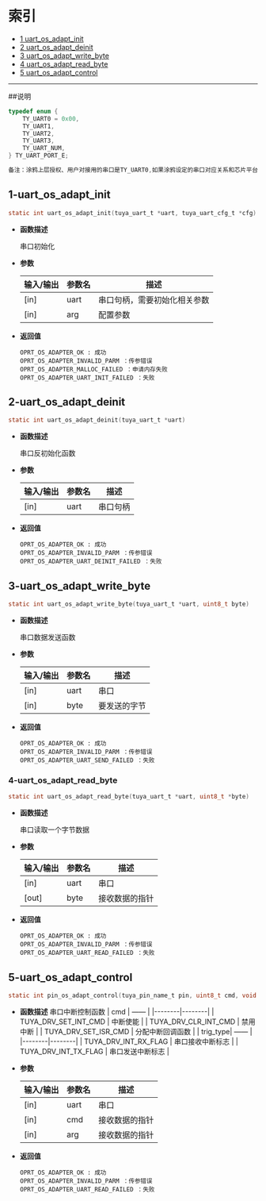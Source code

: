 # 索引

  * [1 uart_os_adapt_init](#1-uart_os_adaptdev_init)
  * [2 uart_os_adapt_deinit](#2-uart_os_adapt_deinit) 
  * [3 uart_os_adapt_write_byte](#3-uart_os_adapt_write_byte)
  * [4 uart_os_adapt_read_byte](#4-uart_os_adapt_read_byte)
  * [5 uart_os_adapt_control](#5-uart_os_adapt_control)

------

##说明
```c
typedef enum {
    TY_UART0 = 0x00,
    TY_UART1,
    TY_UART2,
    TY_UART3,
    TY_UART_NUM,
} TY_UART_PORT_E;

备注：涂鸦上层授权、用户对接用的串口是TY_UART0,如果涂鸦设定的串口对应关系和芯片平台有冲突，请在适配层做调整。
```


## 1-uart_os_adapt_init

```c
static int uart_os_adapt_init(tuya_uart_t *uart, tuya_uart_cfg_t *cfg)
```

- **函数描述**

  串口初始化

- **参数** 

  | 输入/输出 | 参数名 | 描述 |
  |--------|--------|--------|
  | [in] | uart | 串口句柄，需要初始化相关参数 |
  | [in] | arg | 配置参数 |

- **返回值**
  
  ```
  OPRT_OS_ADAPTER_OK : 成功
  OPRT_OS_ADAPTER_INVALID_PARM ：传参错误
  OPRT_OS_ADAPTER_MALLOC_FAILED ：申请内存失败
  OPRT_OS_ADAPTER_UART_INIT_FAILED ：失败
  ```


## 2-uart_os_adapt_deinit

```c
static int uart_os_adapt_deinit(tuya_uart_t *uart)
```

- **函数描述**

  串口反初始化函数

- **参数** 

  | 输入/输出 | 参数名 | 描述 |
  |--------|--------|--------|
  | [in] | uart | 串口句柄 |

- **返回值**

  ```
  OPRT_OS_ADAPTER_OK : 成功
  OPRT_OS_ADAPTER_INVALID_PARM ：传参错误
  OPRT_OS_ADAPTER_UART_DEINIT_FAILED ：失败
  ```


## 3-uart_os_adapt_write_byte

```c
static int uart_os_adapt_write_byte(tuya_uart_t *uart, uint8_t byte)
```

- **函数描述**

  串口数据发送函数

- **参数** 

  | 输入/输出 | 参数名 | 描述 |
  |--------|--------|--------|
  | [in] | uart | 串口 |
  | [in] | byte | 要发送的字节 |

- **返回值**

  ```
  OPRT_OS_ADAPTER_OK : 成功
  OPRT_OS_ADAPTER_INVALID_PARM ：传参错误
  OPRT_OS_ADAPTER_UART_SEND_FAILED ：失败
  ```

  
### 4-uart_os_adapt_read_byte

```c
static int uart_os_adapt_read_byte(tuya_uart_t *uart, uint8_t *byte)
```

- **函数描述**

  串口读取一个字节数据

- **参数**

  | 输入/输出 | 参数名 | 描述 |
  |--------|--------|--------|
  | [in] | uart | 串口 |
  | [out] | byte | 接收数据的指针 |

- **返回值**

  ```
  OPRT_OS_ADAPTER_OK : 成功
  OPRT_OS_ADAPTER_INVALID_PARM ：传参错误
  OPRT_OS_ADAPTER_UART_READ_FAILED ：失败
  ```
## 5-uart_os_adapt_control

```c
static int pin_os_adapt_control(tuya_pin_name_t pin, uint8_t cmd, void *arg)
```

- **函数描述**
  串口中断控制函数
  | cmd | —— |
  |--------|--------|
  | TUYA_DRV_SET_INT_CMD | 中断使能 |
  | TUYA_DRV_CLR_INT_CMD | 禁用中断 |
  | TUYA_DRV_SET_ISR_CMD | 分配中断回调函数 |
  | trig_type| —— |
  |--------|--------|
  | TUYA_DRV_INT_RX_FLAG | 串口接收中断标志 |
  | TUYA_DRV_INT_TX_FLAG | 串口发送中断标志 |

- **参数**

  | 输入/输出 | 参数名 | 描述 |
  |--------|--------|--------|
  | [in] | uart | 串口 |
  | [in] | cmd | 接收数据的指针 |
  | [in] | arg | 接收数据的指针 |
- **返回值**

  ```
  OPRT_OS_ADAPTER_OK : 成功
  OPRT_OS_ADAPTER_INVALID_PARM ：传参错误
  OPRT_OS_ADAPTER_UART_READ_FAILED ：失败
  ```